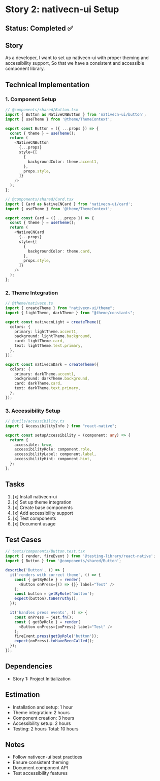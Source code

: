 # Story 2: nativecn-ui Setup

## Status: Completed ✅

## Story

As a developer,
I want to set up nativecn-ui with proper theming and accessibility support,
So that we have a consistent and accessible component library.

## Technical Implementation

### 1. Component Setup

```typescript
// @components/shared/Button.tsx
import { Button as NativeCNButton } from 'nativecn-ui/button';
import { useTheme } from '@theme/ThemeContext';

export const Button = ({ ...props }) => {
  const { theme } = useTheme();
  return (
    <NativeCNButton
      {...props}
      style={[
        {
          backgroundColor: theme.accent1,
        },
        props.style,
      ]}
    />
  );
};

// @components/shared/Card.tsx
import { Card as NativeCNCard } from 'nativecn-ui/card';
import { useTheme } from '@theme/ThemeContext';

export const Card = ({ ...props }) => {
  const { theme } = useTheme();
  return (
    <NativeCNCard
      {...props}
      style={[
        {
          backgroundColor: theme.card,
        },
        props.style,
      ]}
    />
  );
};
```

### 2. Theme Integration

```typescript
// @theme/nativecn.ts
import { createTheme } from "nativecn-ui/theme";
import { lightTheme, darkTheme } from "@theme/constants";

export const nativecnLight = createTheme({
  colors: {
    primary: lightTheme.accent1,
    background: lightTheme.background,
    card: lightTheme.card,
    text: lightTheme.text.primary,
  },
});

export const nativecnDark = createTheme({
  colors: {
    primary: darkTheme.accent1,
    background: darkTheme.background,
    card: darkTheme.card,
    text: darkTheme.text.primary,
  },
});
```

### 3. Accessibility Setup

```typescript
// @utils/accessibility.ts
import { AccessibilityInfo } from "react-native";

export const setupAccessibility = (component: any) => {
  return {
    accessible: true,
    accessibilityRole: component.role,
    accessibilityLabel: component.label,
    accessibilityHint: component.hint,
  };
};
```

## Tasks

1. [x] Install nativecn-ui
2. [x] Set up theme integration
3. [x] Create base components
4. [x] Add accessibility support
5. [x] Test components
6. [x] Document usage

## Test Cases

```typescript
// tests/components/Button.test.tsx
import { render, fireEvent } from '@testing-library/react-native';
import { Button } from '@components/shared/Button';

describe('Button', () => {
  it('renders with correct theme', () => {
    const { getByRole } = render(
      <Button onPress={() => {}} label="Test" />
    );
    const button = getByRole('button');
    expect(button).toBeTruthy();
  });

  it('handles press events', () => {
    const onPress = jest.fn();
    const { getByRole } = render(
      <Button onPress={onPress} label="Test" />
    );
    fireEvent.press(getByRole('button'));
    expect(onPress).toHaveBeenCalled();
  });
});
```

## Dependencies

- Story 1: Project Initialization

## Estimation

- Installation and setup: 1 hour
- Theme integration: 2 hours
- Component creation: 3 hours
- Accessibility setup: 2 hours
- Testing: 2 hours
  Total: 10 hours

## Notes

- Follow nativecn-ui best practices
- Ensure consistent theming
- Document component API
- Test accessibility features
